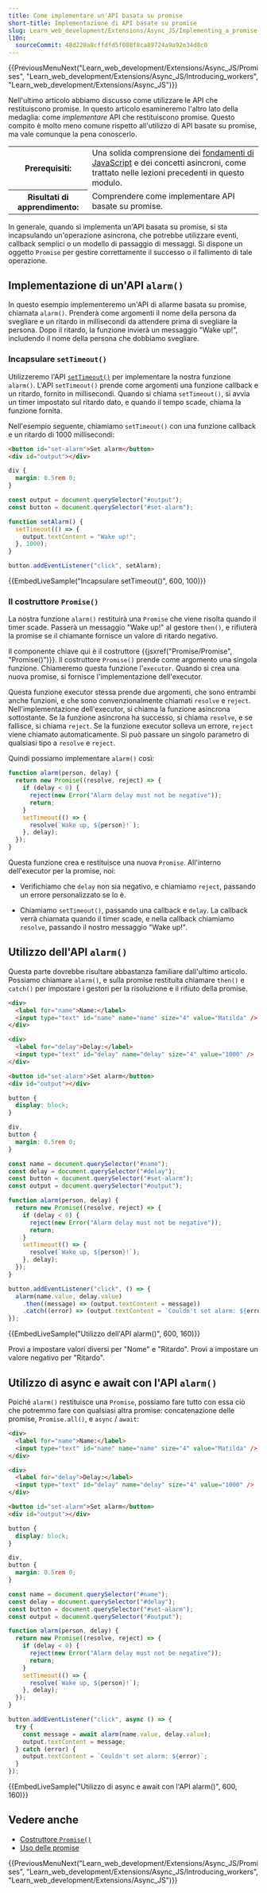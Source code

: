 ```yaml
---
title: Come implementare un'API basata su promise
short-title: Implementazione di API basate su promise
slug: Learn_web_development/Extensions/Async_JS/Implementing_a_promise-based_API
l10n:
  sourceCommit: 48d220a8cffdfd5f088f8ca89724a9a92e34d8c0
---
```


{{PreviousMenuNext("Learn_web_development/Extensions/Async_JS/Promises", "Learn_web_development/Extensions/Async_JS/Introducing_workers", "Learn_web_development/Extensions/Async_JS")}}

Nell'ultimo articolo abbiamo discusso come utilizzare le API che restituiscono promise. In questo articolo esamineremo l'altro lato della medaglia: come _implementare_ API che restituiscono promise. Questo compito è molto meno comune rispetto all'utilizzo di API basate su promise, ma vale comunque la pena conoscerlo.

<table>
  <tbody>
    <tr>
      <th scope="row">Prerequisiti:</th>
      <td>
         Una solida comprensione dei <a href="/it/docs/Learn_web_development/Core/Scripting">fondamenti di JavaScript</a> e dei concetti asincroni, come trattato nelle lezioni precedenti in questo modulo.
      </td>
    </tr>
    <tr>
      <th scope="row">Risultati di apprendimento:</th>
      <td>Comprendere come implementare API basate su promise.</td>
    </tr>
  </tbody>
</table>

In generale, quando si implementa un'API basata su promise, si sta incapsulando un'operazione asincrona, che potrebbe utilizzare eventi, callback semplici o un modello di passaggio di messaggi. Si dispone un oggetto `Promise` per gestire correttamente il successo o il fallimento di tale operazione.

## Implementazione di un'API `alarm()`

In questo esempio implementeremo un'API di allarme basata su promise, chiamata `alarm()`. Prenderà come argomenti il nome della persona da svegliare e un ritardo in millisecondi da attendere prima di svegliare la persona. Dopo il ritardo, la funzione invierà un messaggio "Wake up!", includendo il nome della persona che dobbiamo svegliare.

### Incapsulare `setTimeout()`

Utilizzeremo l'API [`setTimeout()`](/it/docs/Web/API/Window/setTimeout) per implementare la nostra funzione `alarm()`. L'API `setTimeout()` prende come argomenti una funzione callback e un ritardo, fornito in millisecondi. Quando si chiama `setTimeout()`, si avvia un timer impostato sul ritardo dato, e quando il tempo scade, chiama la funzione fornita.

Nell'esempio seguente, chiamiamo `setTimeout()` con una funzione callback e un ritardo di 1000 millisecondi:

```html
<button id="set-alarm">Set alarm</button>
<div id="output"></div>
```

```css hidden
div {
  margin: 0.5rem 0;
}
```

```js
const output = document.querySelector("#output");
const button = document.querySelector("#set-alarm");

function setAlarm() {
  setTimeout(() => {
    output.textContent = "Wake up!";
  }, 1000);
}

button.addEventListener("click", setAlarm);
```

{{EmbedLiveSample("Incapsulare setTimeout()", 600, 100)}}

### Il costruttore `Promise()`

La nostra funzione `alarm()` restituirà una `Promise` che viene risolta quando il timer scade. Passerà un messaggio "Wake up!" al gestore `then()`, e rifiuterà la promise se il chiamante fornisce un valore di ritardo negativo.

Il componente chiave qui è il costruttore {{jsxref("Promise/Promise", "Promise()")}}. Il costruttore `Promise()` prende come argomento una singola funzione. Chiameremo questa funzione l'`executor`. Quando si crea una nuova promise, si fornisce l'implementazione dell'executor.

Questa funzione executor stessa prende due argomenti, che sono entrambi anche funzioni, e che sono convenzionalmente chiamati `resolve` e `reject`. Nell'implementazione dell'executor, si chiama la funzione asincrona sottostante. Se la funzione asincrona ha successo, si chiama `resolve`, e se fallisce, si chiama `reject`. Se la funzione executor solleva un errore, `reject` viene chiamato automaticamente. Si può passare un singolo parametro di qualsiasi tipo a `resolve` e `reject`.

Quindi possiamo implementare `alarm()` così:

```js
function alarm(person, delay) {
  return new Promise((resolve, reject) => {
    if (delay < 0) {
      reject(new Error("Alarm delay must not be negative"));
      return;
    }
    setTimeout(() => {
      resolve(`Wake up, ${person}!`);
    }, delay);
  });
}
```

Questa funzione crea e restituisce una nuova `Promise`. All'interno dell'executor per la promise, noi:

- Verifichiamo che `delay` non sia negativo, e chiamiamo `reject`, passando un errore personalizzato se lo è.

- Chiamiamo `setTimeout()`, passando una callback e `delay`. La callback verrà chiamata quando il timer scade, e nella callback chiamiamo `resolve`, passando il nostro messaggio "Wake up!".

## Utilizzo dell'API `alarm()`

Questa parte dovrebbe risultare abbastanza familiare dall'ultimo articolo. Possiamo chiamare `alarm()`, e sulla promise restituita chiamare `then()` e `catch()` per impostare i gestori per la risoluzione e il rifiuto della promise.

```html hidden
<div>
  <label for="name">Name:</label>
  <input type="text" id="name" name="name" size="4" value="Matilda" />
</div>

<div>
  <label for="delay">Delay:</label>
  <input type="text" id="delay" name="delay" size="4" value="1000" />
</div>

<button id="set-alarm">Set alarm</button>
<div id="output"></div>
```

```css hidden
button {
  display: block;
}

div,
button {
  margin: 0.5rem 0;
}
```

```js
const name = document.querySelector("#name");
const delay = document.querySelector("#delay");
const button = document.querySelector("#set-alarm");
const output = document.querySelector("#output");

function alarm(person, delay) {
  return new Promise((resolve, reject) => {
    if (delay < 0) {
      reject(new Error("Alarm delay must not be negative"));
      return;
    }
    setTimeout(() => {
      resolve(`Wake up, ${person}!`);
    }, delay);
  });
}

button.addEventListener("click", () => {
  alarm(name.value, delay.value)
    .then((message) => (output.textContent = message))
    .catch((error) => (output.textContent = `Couldn't set alarm: ${error}`));
});
```

{{EmbedLiveSample("Utilizzo dell'API alarm()", 600, 160)}}

Provi a impostare valori diversi per "Nome" e "Ritardo". Provi a impostare un valore negativo per "Ritardo".

## Utilizzo di async e await con l'API `alarm()`

Poiché `alarm()` restituisce una `Promise`, possiamo fare tutto con essa ciò che potremmo fare con qualsiasi altra promise: concatenazione delle promise, `Promise.all()`, e `async` / `await`:

```html hidden
<div>
  <label for="name">Name:</label>
  <input type="text" id="name" name="name" size="4" value="Matilda" />
</div>

<div>
  <label for="delay">Delay:</label>
  <input type="text" id="delay" name="delay" size="4" value="1000" />
</div>

<button id="set-alarm">Set alarm</button>
<div id="output"></div>
```

```css hidden
button {
  display: block;
}

div,
button {
  margin: 0.5rem 0;
}
```

```js
const name = document.querySelector("#name");
const delay = document.querySelector("#delay");
const button = document.querySelector("#set-alarm");
const output = document.querySelector("#output");

function alarm(person, delay) {
  return new Promise((resolve, reject) => {
    if (delay < 0) {
      reject(new Error("Alarm delay must not be negative"));
      return;
    }
    setTimeout(() => {
      resolve(`Wake up, ${person}!`);
    }, delay);
  });
}

button.addEventListener("click", async () => {
  try {
    const message = await alarm(name.value, delay.value);
    output.textContent = message;
  } catch (error) {
    output.textContent = `Couldn't set alarm: ${error}`;
  }
});
```

{{EmbedLiveSample("Utilizzo di async e await con l'API alarm()", 600, 160)}}

## Vedere anche

- [Costruttore `Promise()`](/it/docs/Web/JavaScript/Reference/Global_Objects/Promise/Promise)
- [Uso delle promise](/it/docs/Web/JavaScript/Guide/Using_promises)

{{PreviousMenuNext("Learn_web_development/Extensions/Async_JS/Promises", "Learn_web_development/Extensions/Async_JS/Introducing_workers", "Learn_web_development/Extensions/Async_JS")}}

